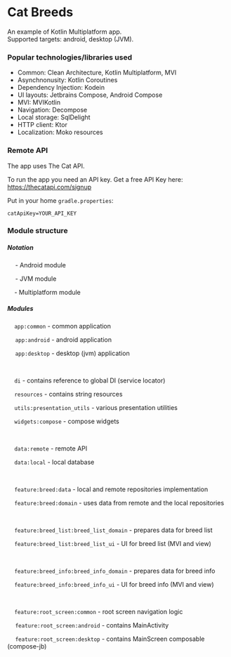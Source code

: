 # Cat Breeds 

An example of Kotlin Multiplatform app.  
Supported targets: android, desktop (JVM).   
  
### Popular technologies/libraries used

- Common: Clean Architecture, Kotlin Multiplatform, MVI
- Asynchnonusity: Kotlin Coroutines
- Dependency Injection: Kodein
- UI layouts: Jetbrains Compose, Android Compose
- MVI: MVIKotlin
- Navigation: Decompose
- Local storage: SqlDelight
- HTTP client: Ktor
- Localization: Moko resources

### Remote API

The app uses The Cat API. 

To run the app you need an API key. Get a free API Key here: https://thecatapi.com/signup

Put in your home `gradle.properties`:

```
catApiKey=YOUR_API_KEY
```


### Module structure

##### Notation

<img src="https://user-images.githubusercontent.com/50498272/164989026-c0932bb8-35eb-4db3-b01c-34bea756c284.png" height=14>  - Android module    

<img src="https://user-images.githubusercontent.com/50498272/164988981-12ca6b31-3d81-4dea-8590-fcacccd84486.png" height=14> - JVM module    

<img src="https://user-images.githubusercontent.com/50498272/164987841-3283deb3-67f6-44ba-b03a-e6847ae52b22.png" height=12> - Multiplatform module

##### Modules

<img src="https://user-images.githubusercontent.com/50498272/164987841-3283deb3-67f6-44ba-b03a-e6847ae52b22.png" height=12> `app:common` - common application

<img src="https://user-images.githubusercontent.com/50498272/164989026-c0932bb8-35eb-4db3-b01c-34bea756c284.png" height=14> `app:android` - android application

<img src="https://user-images.githubusercontent.com/50498272/164988981-12ca6b31-3d81-4dea-8590-fcacccd84486.png" height=14> `app:desktop` - desktop (jvm) application

<br/>

<img src="https://user-images.githubusercontent.com/50498272/164987841-3283deb3-67f6-44ba-b03a-e6847ae52b22.png" height=12> `di` - contains reference to global DI (service locator) 

<img src="https://user-images.githubusercontent.com/50498272/164987841-3283deb3-67f6-44ba-b03a-e6847ae52b22.png" height=12> `resources` - contains string resources

<img src="https://user-images.githubusercontent.com/50498272/164987841-3283deb3-67f6-44ba-b03a-e6847ae52b22.png" height=12> `utils:presentation_utils` - various presentation utilities

<img src="https://user-images.githubusercontent.com/50498272/164987841-3283deb3-67f6-44ba-b03a-e6847ae52b22.png" height=12> `widgets:compose` - compose widgets

<br/>

<img src="https://user-images.githubusercontent.com/50498272/164987841-3283deb3-67f6-44ba-b03a-e6847ae52b22.png" height=12> `data:remote` - remote API

<img src="https://user-images.githubusercontent.com/50498272/164987841-3283deb3-67f6-44ba-b03a-e6847ae52b22.png" height=12> `data:local` - local database

<br/>

<img src="https://user-images.githubusercontent.com/50498272/164987841-3283deb3-67f6-44ba-b03a-e6847ae52b22.png" height=12> `feature:breed:data` - local and remote repositories implementation

<img src="https://user-images.githubusercontent.com/50498272/164987841-3283deb3-67f6-44ba-b03a-e6847ae52b22.png" height=12> `feature:breed:domain` - uses data from remote and the local repositories

<br/>

<img src="https://user-images.githubusercontent.com/50498272/164987841-3283deb3-67f6-44ba-b03a-e6847ae52b22.png" height=12> `feature:breed_list:breed_list_domain` - prepares data for breed list

<img src="https://user-images.githubusercontent.com/50498272/164987841-3283deb3-67f6-44ba-b03a-e6847ae52b22.png" height=12> `feature:breed_list:breed_list_ui` - UI for breed list (MVI and view)

<br/>

<img src="https://user-images.githubusercontent.com/50498272/164987841-3283deb3-67f6-44ba-b03a-e6847ae52b22.png" height=12> `feature:breed_info:breed_info_domain` - prepares data for breed info

<img src="https://user-images.githubusercontent.com/50498272/164987841-3283deb3-67f6-44ba-b03a-e6847ae52b22.png" height=12> `feature:breed_info:breed_info_ui` - UI for breed info (MVI and view)

<br/>

<img src="https://user-images.githubusercontent.com/50498272/164987841-3283deb3-67f6-44ba-b03a-e6847ae52b22.png" height=12> `feature:root_screen:common` - root screen navigation logic

<img src="https://user-images.githubusercontent.com/50498272/164989026-c0932bb8-35eb-4db3-b01c-34bea756c284.png" height=14> `feature:root_screen:android` - contains MainActivity 

<img src="https://user-images.githubusercontent.com/50498272/164988981-12ca6b31-3d81-4dea-8590-fcacccd84486.png" height=14> `feature:root_screen:desktop` - contains  MainScreen composable (compose-jb)

